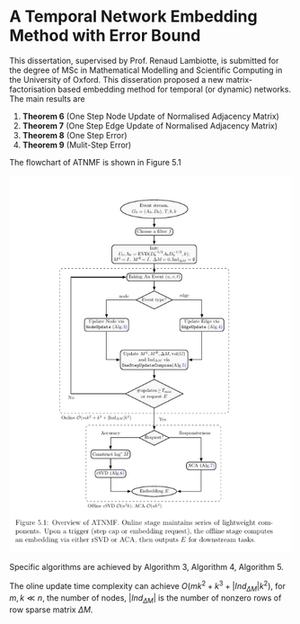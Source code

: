 # A Temporal Network Embedding Method with Error Bound
This dissertation, supervised by Prof. Renaud Lambiotte, is submitted for the degree of MSc in Mathematical Modelling and Scientific Computing in the University of Oxford. This disseration proposed a new matrix-factorisation based embedding method for temporal (or dynamic) networks. The main results are 

1. **Theorem 6** (One Step Node Update of Normalised Adjacency Matrix)
2. **Theorem 7** (One Step Edge Update of Normalised Adjacency Matrix)
3. **Theorem 8** (One Step Error)
4. **Theorem 9** (Mulit-Step Error)

The flowchart of ATNMF is shown in Figure 5.1

![](ATNMF_Fig.png "ATNMF")

Specific algorithms are achieved by Algorithm 3, Algorithm 4, Algorithm 5. 

The oline update time complexity can achieve $O(mk^2 + k^3 + |Ind_{\Delta M}|k^2)$, for $m, k \ll n$, the number of nodes, $|Ind_{\Delta M}|$ is the number of nonzero rows of row sparse matrix $\Delta M$.
